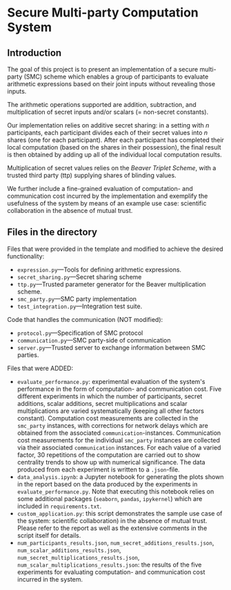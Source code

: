 # Secure Multi-party Computation System

## Introduction

The goal of this project is to present an implementation of a secure multi-party (SMC) scheme which 
enables a group of participants to evaluate arithmetic expressions based on their joint inputs without
revealing those inputs. 

The arithmetic operations supported are addition, subtraction, and multiplication of secret inputs and/or
scalars (= non-secret constants).

Our implementation relies on additive secret sharing: in a setting with *n* participants, each participant 
divides each of their secret values into *n* shares (one for each participant). After each participant has
completed their local computation (based on the shares in their possession), the final result is then
obtained by adding up all of the individual local computation results. 

Multiplication of secret values relies on the *Beaver Triplet Scheme*, with a trusted third party (ttp) supplying
shares of blinding values.

We further include a fine-grained evaluation of computation- and communication cost incurred by the implementation and exemplify the usefulness of the system by means of an example use case: scientific collaboration in the absence of mutual trust.

## Files in the directory

Files that were provided in the template and modified to achieve the desired functionality:
* `expression.py`—Tools for defining arithmetic expressions.
* `secret_sharing.py`—Secret sharing scheme
* `ttp.py`—Trusted parameter generator for the Beaver multiplication scheme.
* `smc_party.py`—SMC party implementation
* `test_integration.py`—Integration test suite.

Code that handles the communication (NOT modified):
* `protocol.py`—Specification of SMC protocol
* `communication.py`—SMC party-side of communication
* `server.py`—Trusted server to exchange information between SMC parties.

Files that were ADDED:
* `evaluate_performance.py`: experimental evaluation of the system's performance in the form of 
  computation- and communication cost. Five different experiments in which the number of participants,
  secret additions, scalar additions, secret multiplications and scalar multiplications are varied 
  systematically (keeping all other factors constant). 
  Computation cost measurements are collected in the `smc_party` instances, with corrections for network
  delays which are obtained from the associated `communication`-instances. Communication cost measurements
  for the individual `smc_party` instances are collected via their associated `communication` instances.
  For each value of a varied factor, 30 repetitions of the computation are carried out to show 
  centrality trends to show up with numerical significance.
  The data produced from each experiment is written to a `.json`-file.
* `data_analysis.ipynb`: a Jupyter notebook for generating the plots shown in the report based on the data
  produced by the experiments in `evaluate_performance.py`. Note that executing this notebook relies on some
  additional packages (`seaborn`, `pandas`, `ipykernel`) which are included in `requirements.txt`.
* `custom_application.py`: this script demonstrates the sample use case of the system: scientific collaboration) in the absence of mutual trust. Please refer to the report as well as the extensive comments in the script itself for details.
* `num_participants_results.json`, `num_secret_additions_results.json`, `num_scalar_additions_results.json`,
  `num_secret_multiplications_results.json`, `num_scalar_multiplications_results.json`: the results of the five
  experiments for evaluating computation- and communication cost incurred in the system.